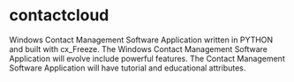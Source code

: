 # contactcloud
Windows Contact Management Software Application written in PYTHON and built with cx_Freeze.
The Windows Contact Management Software Application will evolve include powerful features.
The Contact Management Software Application will have tutorial and educational attributes.
